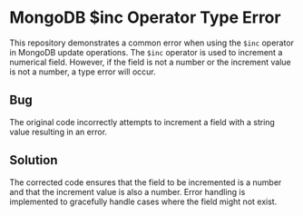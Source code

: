 # MongoDB $inc Operator Type Error

This repository demonstrates a common error when using the `$inc` operator in MongoDB update operations.  The `$inc` operator is used to increment a numerical field.  However, if the field is not a number or the increment value is not a number, a type error will occur.

## Bug
The original code incorrectly attempts to increment a field with a string value resulting in an error.

## Solution
The corrected code ensures that the field to be incremented is a number and that the increment value is also a number.  Error handling is implemented to gracefully handle cases where the field might not exist.